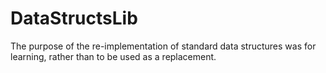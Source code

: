 # DataStructsLib

The purpose of the re-implementation of standard data structures was for learning, rather than to be used as a replacement.
